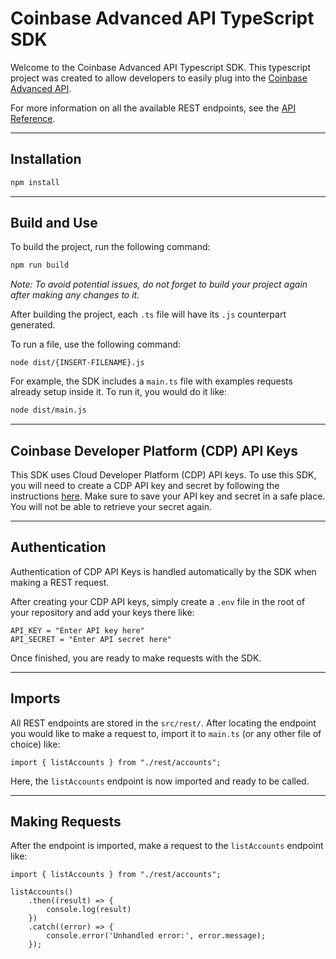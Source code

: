 # Coinbase Advanced API TypeScript SDK

Welcome to the Coinbase Advanced API Typescript SDK. This typescript project was created to allow developers to easily plug into the [Coinbase Advanced API](https://docs.cdp.coinbase.com/advanced-trade/docs/welcome).

For more information on all the available REST endpoints, see the [API Reference](https://docs.cdp.coinbase.com/advanced-trade/reference/retailbrokerageapi_getaccount).

---

## Installation

```bash
npm install
```

---

## Build and Use

To build the project, run the following command:

```bash
npm run build
```

_Note: To avoid potential issues, do not forget to build your project again after making any changes to it._

After building the project, each `.ts` file will have its `.js` counterpart generated.

To run a file, use the following command:

```
node dist/{INSERT-FILENAME}.js
```

For example, the SDK includes a `main.ts` file with examples requests already setup inside it. To run it, you would do it like:

```bash
node dist/main.js
```

---

## Coinbase Developer Platform (CDP) API Keys

This SDK uses Cloud Developer Platform (CDP) API keys. To use this SDK, you will need to create a CDP API key and secret by following the instructions [here](https://docs.cdp.coinbase.com/advanced-trade/docs/getting-started).
Make sure to save your API key and secret in a safe place. You will not be able to retrieve your secret again.

---

## Authentication

Authentication of CDP API Keys is handled automatically by the SDK when making a REST request.

After creating your CDP API keys, simply create a `.env` file in the root of your repository and add your keys there like:

```
API_KEY = "Enter API key here"
API_SECRET = "Enter API secret here"
```

Once finished, you are ready to make requests with the SDK.

---

## Imports

All REST endpoints are stored in the `src/rest/`. After locating the endpoint you would like to make a request to, import it to `main.ts` (or any other file of choice) like:

```
import { listAccounts } from "./rest/accounts";
```

Here, the `listAccounts` endpoint is now imported and ready to be called.

---

## Making Requests

After the endpoint is imported, make a request to the `listAccounts` endpoint like:

```
import { listAccounts } from "./rest/accounts";

listAccounts()
    .then((result) => {
        console.log(result)
    })
    .catch((error) => {
        console.error('Unhandled error:', error.message);
    });
```
